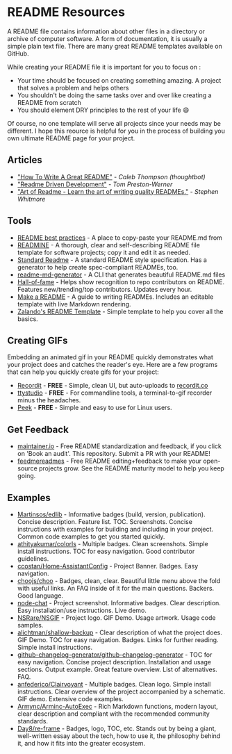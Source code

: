 # README Resources

A README file contains information about other files in a directory or archive of computer software. A form of documentation, it is usually a simple plain text file. There are many great README templates available on GitHub.

While creating your README file it is important for you to focus on :
* Your time should be focused on creating something amazing. A project that solves a problem and helps others
* You shouldn't be doing the same tasks over and over like creating a README from scratch
* You should element DRY principles to the rest of your life :smile:

Of course, no one template will serve all projects since your needs may be different. I hope this reource is helpful for you in the process of building you own ultimate README page for your project.

## Articles

- ["How To Write A Great README"](https://thoughtbot.com/blog/how-to-write-a-great-readme) - *Caleb Thompson (thoughtbot)*
- ["Readme Driven Development"](https://tom.preston-werner.com/2010/08/23/readme-driven-development.html) - *Tom Preston-Werner*
- ["Art of Readme - Learn the art of writing quality READMEs."](https://github.com/noffle/art-of-readme#readme) - *Stephen Whitmore*

## Tools

- [README best practices](https://github.com/jehna/readme-best-practices#readme) - A place to copy-paste your README.md from
- [READMINE](https://github.com/mhucka/readmine) - A thorough, clear and self-describing README file template for software projects; copy it and edit it as needed.
- [Standard Readme](https://github.com/RichardLitt/standard-readme#readme) - A standard README style specification. Has a generator to help create spec-compliant READMEs, too.
- [readme-md-generator](https://github.com/kefranabg/readme-md-generator#readme) - A CLI that generates beautiful README.md files
- [Hall-of-fame](https://github.com/sourcerer-io/hall-of-fame#readme) - Helps show recognition to repo contributors on README. Features new/trending/top contributors. Updates every hour.
- [Make a README](https://www.makeareadme.com/) - A guide to writing READMEs. Includes an editable template with live Markdown rendering.
- [Zalando's README Template](https://github.com/zalando/zalando-howto-open-source/blob/master/READMEtemplate.md#readme) - Simple template to help you cover all the basics.

## Creating GIFs

Embedding an animated gif in your README quickly demonstrates what your project does and catches the reader's eye. Here are a few programs that can help you quickly create gifs for your project:

- [Recordit](https://recordit.co/) - **FREE** - Simple, clean UI, but auto-uploads to [recordit.co](https://recordit.co/)
- [ttystudio](https://github.com/chjj/ttystudio#readme) - **FREE** - For commandline tools, a terminal-to-gif recorder minus the headaches.
- [Peek](https://github.com/phw/peek#readme) - **FREE** - Simple and easy to use for Linux users.


## Get Feedback

- [maintainer.io](https://maintainer.io/) - Free README standardization and feedback, if you click on 'Book an audit'. This repository. Submit a PR with your README!
- [feedmereadmes](https://github.com/LappleApple/feedmereadmes#readme) - Free README editing+feedback to make your open-source projects grow. See the README maturity model to help you keep going.


## Examples

- [Martinsos/edlib](https://github.com/Martinsos/edlib#readme) - Informative badges (build, version, publication). Concise description. Feature list. TOC. Screenshots. Concise instructions with examples for building and including in your project. Common code examples to get you started quickly.
- [athityakumar/colorls](https://github.com/athityakumar/colorls#readme) - Multiple badges. Clean screenshots. Simple install instructions. TOC for easy navigation. Good contributor guidelines.
- [ccostan/Home-AssistantConfig](https://github.com/CCOSTAN/Home-AssistantConfig#readme) - Project Banner. Badges. Easy navigation.
- [choojs/choo](https://github.com/choojs/choo#readme) - Badges, clean, clear. Beautiful little menu above the fold with useful links. An FAQ inside of it for the main questions. Backers. Good language.
- [node-chat](https://github.com/IgorAntun/node-chat#readme) - Project screenshot. Informative badges. Clear description. Easy installation/use instructions. Live demo.
- [NSRare/NSGIF](https://github.com/NSRare/NSGIF#readme) - Project logo. GIF Demo. Usage artwork. Usage code samples.
- [alichtman/shallow-backup](https://github.com/alichtman/shallow-backup) - Clear description of what the project does. GIF Demo. TOC for easy navigation. Badges. Links for further reading. Simple install instructions.
- [github-changelog-generator/github-changelog-generator](https://github.com/github-changelog-generator/github-changelog-generator#readme) - TOC for easy navigation. Concise project description. Installation and usage sections. Output example. Great feature overview. List of alternatives. FAQ.
- [anfederico/Clairvoyant](https://github.com/anfederico/Clairvoyant#readme) - Multiple badges. Clean logo. Simple install instructions. Clear overview of the project accompanied by a schematic. GIF demo. Extensive code examples.
- [Armync/Arminc-AutoExec](https://github.com/ArmynC/ArminC-AutoExec/#readme) - Rich Markdown functions, modern layout, clear description and compliant with the recommended community standards.
- [Day8/re-frame](https://github.com/Day8/re-frame#readme) - Badges, logo, TOC, etc. Stands out by being a giant, well-written essay about the tech, how to use it, the philosophy behind it, and how it fits into the greater ecosystem.